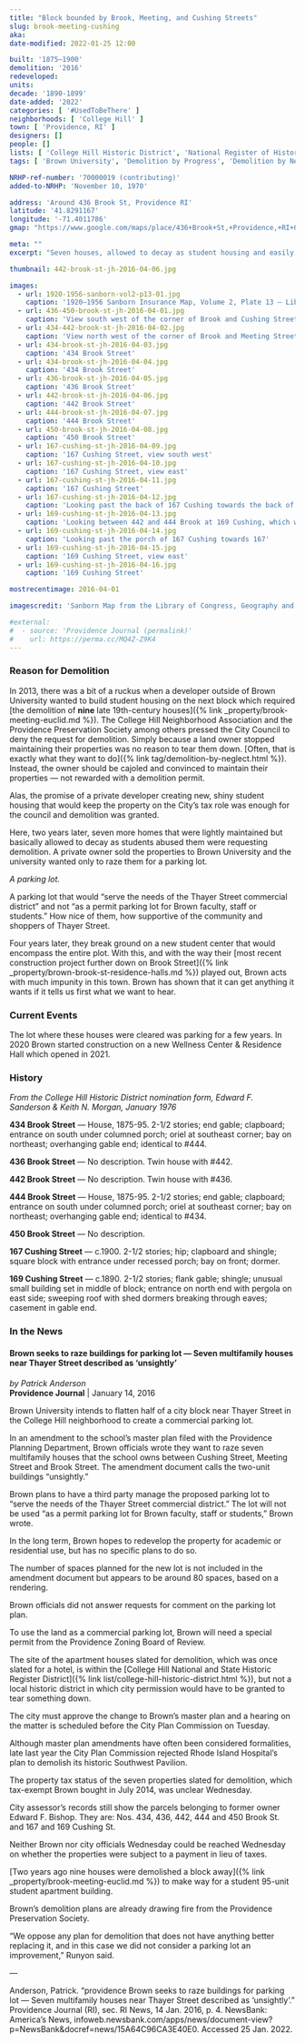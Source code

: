 ```yaml
---
title: "Block bounded by Brook, Meeting, and Cushing Streets"
slug: brook-meeting-cushing
aka:
date-modified: 2022-01-25 12:00

built: '1875–1900'
demolition: '2016'
redeveloped:
units:
decade: '1890-1899'
date-added: '2022'
categories: [ '#UsedToBeThere' ]
neighborhoods: [ 'College Hill' ]
town: [ 'Providence, RI' ]
designers: []
people: []
lists: [ 'College Hill Historic District', 'National Register of Historic Places' ]
tags: [ 'Brown University', 'Demolition by Progress', 'Demolition by Neglect' ]

NRHP-ref-number: '70000019 (contributing)'
added-to-NRHP: 'November 10, 1970'

address: 'Around 436 Brook St, Providence RI'
latitude: '41.8291167'
longitude: '-71.4011786'
gmap: "https://www.google.com/maps/place/436+Brook+St,+Providence,+RI+02906/@41.8291167,-71.4011786,18z/data=!4m5!3m4!1s0x89e445248735ef35:0xfb49152807b54118!8m2!3d41.8294938!4d-71.3998535"

meta: ""
excerpt: "Seven houses, allowed to decay as student housing and easily demolished because of a lack of visual maintenance"

thumbnail: 442-brook-st-jh-2016-04-06.jpg

images:
  - url: 1920-1956-sanborn-vol2-p13-01.jpg
    caption: '1920–1956 Sanborn Insurance Map, Volume 2, Plate 13 — Library of Congress, Geography and Map Division'
  - url: 436-450-brook-st-jh-2016-04-01.jpg
    caption: 'View south west of the corner of Brook and Cushing Street, from 450 Brook St. down to 436'
  - url: 434-442-brook-st-jh-2016-04-02.jpg
    caption: 'View north west of the corner of Brook and Meeting Street, from 434 Brook St. up to 442'
  - url: 434-brook-st-jh-2016-04-03.jpg
    caption: '434 Brook Street'
  - url: 434-brook-st-jh-2016-04-04.jpg
    caption: '434 Brook Street'
  - url: 436-brook-st-jh-2016-04-05.jpg
    caption: '436 Brook Street'
  - url: 442-brook-st-jh-2016-04-06.jpg
    caption: '442 Brook Street'
  - url: 444-brook-st-jh-2016-04-07.jpg
    caption: '444 Brook Street'
  - url: 450-brook-st-jh-2016-04-08.jpg
    caption: '450 Brook Street'
  - url: 167-cushing-st-jh-2016-04-09.jpg
    caption: '167 Cushing Street, view south west'
  - url: 167-cushing-st-jh-2016-04-10.jpg
    caption: '167 Cushing Street, view east'
  - url: 167-cushing-st-jh-2016-04-11.jpg
    caption: '167 Cushing Street'
  - url: 167-cushing-st-jh-2016-04-12.jpg
    caption: 'Looking past the back of 167 Cushing towards the back of 444 Brook Street'
  - url: 169-cushing-st-jh-2016-04-13.jpg
    caption: 'Looking between 442 and 444 Brook at 169 Cushing, which was set behind 169'
  - url: 169-cushing-st-jh-2016-04-14.jpg
    caption: 'Looking past the porch of 167 Cushing towards 167'
  - url: 169-cushing-st-jh-2016-04-15.jpg
    caption: '169 Cushing Street, view east'
  - url: 169-cushing-st-jh-2016-04-16.jpg
    caption: '169 Cushing Street'

mostrecentimage: 2016-04-01

imagescredit: 'Sanborn Map from the Library of Congress, Geography and Map Division'

#external:
#  - source: 'Providence Journal (permalink)'
#    url: https://perma.cc/MQ4Z-Z9K4
---
```


### Reason for Demolition

In 2013, there was a bit of a ruckus when a developer outside of Brown University wanted to build student housing on the next block which required [the demolition of **nine** late 19th-century houses]({% link _property/brook-meeting-euclid.md %}). The College Hill Neighborhood Association and the Providence Preservation Society among others pressed the City Council to deny the request for demolition. Simply because a land owner stopped maintaining their properties was no reason to tear them down. [Often, that is exactly what they want to do]({% link tag/demolition-by-neglect.html %}). Instead, the owner should be cajoled and convinced to maintain their properties — not rewarded with a demolition permit. 

Alas, the promise of a private developer creating new, shiny student housing that would keep the property on the City’s tax role was enough for the council and demolition was granted. 

Here, two years later, seven more homes that were lightly maintained but basically allowed to decay as students abused them were requesting demolition. A private owner sold the properties to Brown University and the university wanted only to raze them for a parking lot. 

_A parking lot._

A parking lot that would “serve the needs of the Thayer Street commercial district” and not “as a permit parking lot for Brown faculty, staff or students.” How nice of them, how supportive of the community and shoppers of Thayer Street. 

Four years later, they break ground on a new student center that would encompass the entire plot. With this, and with the way their [most recent construction project further down on Brook Street]({% link _property/brown-brook-st-residence-halls.md %}) played out, Brown acts with much impunity in this town. Brown has shown that it can get anything it wants if it tells us first what we want to hear. 


### Current Events

The lot where these houses were cleared was parking for a few years. In 2020 Brown started construction on a new Wellness Center & Residence Hall which opened in 2021. 


### History

_From the College Hill Historic District nomination form, Edward F. Sanderson & Keith N. Morgan, January 1976_

**434 Brook Street** — House, 1875-95. 2-1/2 stories; end gable; clapboard; entrance on south under columned porch; oriel at southeast corner; bay on northeast; overhanging gable end; identical to #444.

**436 Brook Street** — No description. Twin house with #442.

**442 Brook Street** — No description. Twin house with #436.

**444 Brook Street** — House, 1875-95. 2-1/2 stories; end gable; clapboard; entrance on south under columned porch; oriel at southeast corner; bay on northeast; overhanging gable end; identical to #434.

**450 Brook Street** — No description.

**167 Cushing Street** — c.1900. 2-1/2 stories; hip; clapboard and shingle; square block with entrance under recessed porch; bay on front; dormer.

**169 Cushing Street** — c.1890. 2-1/2 stories; flank gable; shingle; unusual small building set in middle of block; entrance on north end with pergola on east side; sweeping roof with shed dormers breaking through eaves; casement in gable end. 


### In the News

#### Brown seeks to raze buildings for parking lot — Seven multifamily houses near Thayer Street described as ‘unsightly’

_by Patrick Anderson_  
**Providence Journal** | January 14, 2016

Brown University intends to flatten half of a city block near Thayer Street in the College Hill neighborhood to create a commercial parking lot.

In an amendment to the school’s master plan filed with the Providence Planning Department, Brown officials wrote they want to raze seven multifamily houses that the school owns between Cushing Street, Meeting Street and Brook Street. The amendment document calls the two-unit buildings “unsightly.”

Brown plans to have a third party manage the proposed parking lot to “serve the needs of the Thayer Street commercial district.” The lot will not be used “as a permit parking lot for Brown faculty, staff or students,” Brown wrote.

In the long term, Brown hopes to redevelop the property for academic or residential use, but has no specific plans to do so.

The number of spaces planned for the new lot is not included in the amendment document but appears to be around 80 spaces, based on a rendering.

Brown officials did not answer requests for comment on the parking lot plan.

To use the land as a commercial parking lot, Brown will need a special permit from the Providence Zoning Board of Review.

The site of the apartment houses slated for demolition, which was once slated for a hotel, is within the [College Hill National and State Historic Register District]({% link list/college-hill-historic-district.html %}), but not a local historic district in which city permission would have to be granted to tear something down.

The city must approve the change to Brown’s master plan and a hearing on the matter is scheduled before the City Plan Commission on Tuesday.

Although master plan amendments have often been considered formalities, late last year the City Plan Commission rejected Rhode Island Hospital’s plan to demolish its historic Southwest Pavilion.

The property tax status of the seven properties slated for demolition, which tax-exempt Brown bought in July 2014, was unclear Wednesday.

City assessor’s records still show the parcels belonging to former owner Edward F. Bishop. They are: Nos. 434, 436, 442, 444 and 450 Brook St. and 167 and 169 Cushing St.

Neither Brown nor city officials Wednesday could be reached Wednesday on whether the properties were subject to a payment in lieu of taxes.

[Two years ago nine houses were demolished a block away]({% link _property/brook-meeting-euclid.md %}) to make way for a student 95-unit student apartment building.

Brown’s demolition plans are already drawing fire from the Providence Preservation Society.

“We oppose any plan for demolition that does not have anything better replacing it, and in this case we did not consider a parking lot an improvement,” Runyon said.

—

Anderson, Patrick. “providence Brown seeks to raze buildings for parking lot — Seven multifamily houses near Thayer Street described as ‘unsightly’.” Providence Journal (RI), sec. RI News, 14 Jan. 2016, p. 4. NewsBank: America’s News, infoweb.newsbank.com/apps/news/document-view?p=NewsBank&docref=news/15A64C96CA3E40E0. Accessed 25 Jan. 2022.
